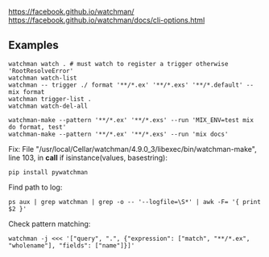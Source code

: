 https://facebook.github.io/watchman/
https://facebook.github.io/watchman/docs/cli-options.html

## Examples

    watchman watch . # must watch to register a trigger otherwise 'RootResolveError'
    watchman watch-list
    watchman -- trigger ./ format '**/*.ex' '**/*.exs' '**/*.default' -- mix format
    watchman trigger-list .
    watchman watch-del-all

    watchman-make --pattern '**/*.ex' '**/*.exs' --run 'MIX_ENV=test mix do format, test'
    watchman-make --pattern '**/*.ex' '**/*.exs' --run 'mix docs'

Fix:
    File "/usr/local/Cellar/watchman/4.9.0_3/libexec/bin/watchman-make", line 103, in __call__
    if isinstance(values, basestring):

    pip install pywatchman

Find path to log:

    ps aux | grep watchman | grep -o -- '--logfile=\S*' | awk -F= '{ print $2 }'

Check pattern matching:

    watchman -j <<< '["query", ".", {"expression": ["match", "**/*.ex", "wholename"], "fields": ["name"]}]'



